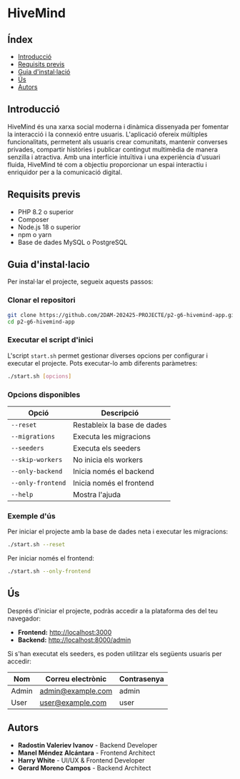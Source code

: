 # HiveMind

## Índex

- [Introducció](#introducció)
- [Requisits previs](#requisits-previs)
- [Guia d'instal·lació](#guia-dinstallacio)
- [Ús](#ús)
- [Autors](#autors)

## Introducció

HiveMind és una xarxa social moderna i dinàmica dissenyada per fomentar la interacció i la connexió entre usuaris. L'aplicació ofereix múltiples funcionalitats, permetent als usuaris crear comunitats, mantenir converses privades, compartir històries i publicar contingut multimèdia de manera senzilla i atractiva. Amb una interfície intuïtiva i una experiència d'usuari fluida, HiveMind té com a objectiu proporcionar un espai interactiu i enriquidor per a la comunicació digital.

## Requisits previs

- PHP 8.2 o superior  
- Composer  
- Node.js 18 o superior  
- npm o yarn  
- Base de dades MySQL o PostgreSQL  

## Guia d'instal·lacio

Per instal·lar el projecte, segueix aquests passos:

### Clonar el repositori

```sh
git clone https://github.com/2DAM-202425-PROJECTE/p2-g6-hivemind-app.git
cd p2-g6-hivemind-app
```

### Executar el script d'inici

L'script `start.sh` permet gestionar diverses opcions per configurar i executar el projecte. Pots executar-lo amb diferents paràmetres:

```sh
./start.sh [opcions]
```

### Opcions disponibles

| Opció            | Descripció                      |
|-----------------|--------------------------------|
| `--reset`       | Restableix la base de dades    |
| `--migrations`  | Executa les migracions        |
| `--seeders`     | Executa els seeders           |
| `--skip-workers` | No inicia els workers        |
| `--only-backend` | Inicia només el backend      |
| `--only-frontend` | Inicia només el frontend    |
| `--help`        | Mostra l'ajuda               |

### Exemple d'ús

Per iniciar el projecte amb la base de dades neta i executar les migracions:

```sh
./start.sh --reset
```

Per iniciar només el frontend:

```sh
./start.sh --only-frontend
```

## Ús

Després d'iniciar el projecte, podràs accedir a la plataforma des del teu navegador:

- **Frontend:** [http://localhost:3000](http://localhost:3000)  
- **Backend:** [http://localhost:8000/admin](http://localhost:8000/admin)  

Si s'han executat els seeders, es poden utilitzar els següents usuaris per accedir:

| Nom           | Correu electrònic | Contrasenya     |
|---------------|-------------------|-----------------|
| Admin	        | admin@example.com	| admin           |
| User	        | user@example.com	| user            |

## Autors

- **Radostin Valeriev Ivanov** - Backend Developer
- **Manel Méndez Alcántara** - Frontend Architect
- **Harry White** - UI/UX & Frontend Developer 
- **Gerard Moreno Campos** - Backend Architect
